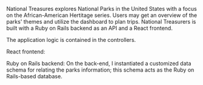 National Treasures explores National Parks in the United States with a focus on the African-American Hertitage series. Users may get an overview of the parks' themes and utilize the dashboard to plan trips. National Treasurers is built with a Ruby on Rails backend as an API and a React frontend.

The application logic is contained in the controllers.

React frontend:

Ruby on Rails backend:
On the back-end, I instantiated a customized data schema for relating the parks information; this schema acts as the Ruby on Rails-based database.